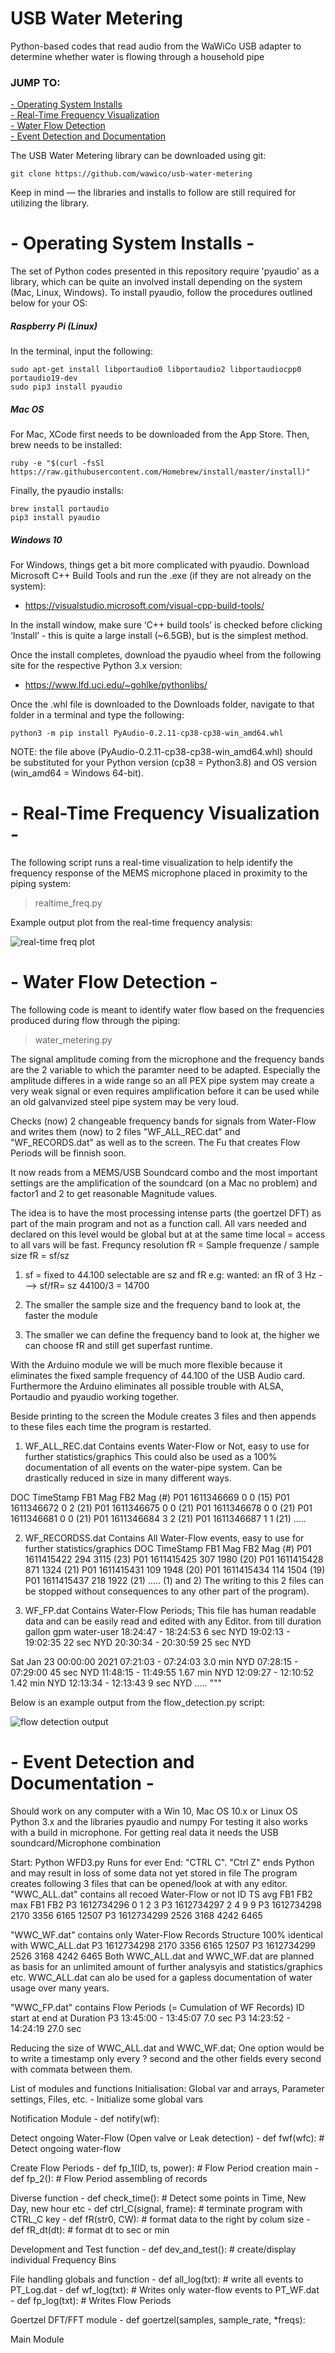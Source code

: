 # USB Water Metering 
Python-based codes that read audio from the WaWiCo USB adapter to determine whether water is flowing through a household pipe

### JUMP TO:
<a href="#start">- Operating System Installs</a><br>
<a href="#realtime">- Real-Time Frequency Visualization</a><br>
<a href="#flow">- Water Flow Detection</a><br>
<a href="#event">- Event Detection and Documentation</a><br>

The USB Water Metering library can be downloaded using git:

    git clone https://github.com/wawico/usb-water-metering
    
Keep in mind — the libraries and installs to follow are still required for utilizing the library.

<a id="start"></a>
# - Operating System Installs -
The set of Python codes presented in this repository require 'pyaudio' as a library, which can be quite an involved install depending on the system (Mac, Linux, Windows). To install pyaudio, follow the procedures outlined below for your OS:

##### Raspberry Pi (Linux)
In the terminal, input the following:

    sudo apt-get install libportaudio0 libportaudio2 libportaudiocpp0 portaudio19-dev
    sudo pip3 install pyaudio
    
##### Mac OS
For Mac, XCode first needs to be downloaded from the App Store. Then, brew needs to be installed:

    ruby -e "$(curl -fsSl https://raw.githubusercontent.com/Homebrew/install/master/install)"
    
Finally, the pyaudio installs:

    brew install portaudio
    pip3 install pyaudio
    
##### Windows 10
For Windows, things get a bit more complicated with pyaudio. Download Microsoft C++ Build Tools and run the .exe (if they are not already on the system):
- https://visualstudio.microsoft.com/visual-cpp-build-tools/

In the install window, make sure ‘C++ build tools’ is checked before clicking ‘Install’ - this is quite a large install (~6.5GB), but is the simplest method.

Once the install completes, download the pyaudio wheel from the following site for the respective Python 3.x version:

- https://www.lfd.uci.edu/~gohlke/pythonlibs/

Once the .whl file is downloaded to the Downloads folder, navigate to that folder in a terminal and type the following:

    python3 -m pip install PyAudio-0.2.11-cp38-cp38-win_amd64.whl

NOTE: the file above (PyAudio-0.2.11-cp38-cp38-win_amd64.whl) should be substituted for your Python version (cp38 = Python3.8) and OS version (win_amd64 = Windows 64-bit).
<a id="realtime"></a>

# - Real-Time Frequency Visualization -
The following script runs a real-time visualization to help identify the frequency response of the MEMS microphone placed in proximity to the piping system:
> realtime_freq.py

Example output plot from the real-time frequency analysis:

![real-time freq plot](/images/realtime_freq_plot.png)

<a id="flow"></a>

# - Water Flow Detection -
The following code is meant to identify water flow based on the frequencies produced during flow through the piping: 
> water_metering.py

The signal amplitude coming from the microphone and the frequency bands are the
2 variable to which the paramter need to be adapted.  Especially the amplitude
differes in a wide range so an all PEX pipe system may create a very weak signal
or even requires amplification before it can be used while an old galvanvized
steel pipe system may be  very loud.

Checks (now) 2 changeable frequency bands for  signals from Water-Flow and
writes them (now) to 2 files  "WF_ALL_REC.dat" and "WF_RECORDS.dat" as well as
to the screen. The Fu that creates Flow Periods will be finnish soon.

It now reads from a MEMS/USB Soundcard combo and the most important settings
are the amplification of the soundcard (on a Mac no problem) and factor1 and 2
to get reasonable Magnitude values.

The idea is to have the most processing intense parts (the goertzel DFT) as
part of the main program and not as a function call.
All vars needed  and declared  on this level would be global but at at the same
time local = access to all vars will be fast.
Frequncy resolution fR = Sample frequenze / sample size  fR = sf/sz
1. sf = fixed to 44.100
   selectable are sz and fR
   e.g: wanted: an fR of 3 Hz   ---> sf/fR= sz  44100/3 = 14700

2. The smaller the sample size and the frequency band to look at,  the faster the module

3. The smaller we can define the frequency band to look at,  the higher we can
   choose fR   and still get superfast runtime.

With the Arduino module we will be much more flexible because it eliminates the
fixed sample frequency of 44.100 of the USB Audio card.  Furthermore the Arduino
eliminates all possible trouble with ALSA, Portaudio and pyaudio working together.

Beside printing to the screen the Module creates 3 files and then appends to
these files each time the program is restarted.

1. WF_ALL_REC.dat
Contains events Water-Flow or Not, easy to use for further statistics/graphics
This could also be used as a 100%  documentation of all events on the water-pipe
system. Can be drastically reduced in size in many different ways.

DOC TimeStamp FB1 Mag FB2 Mag  (#)
P01 1611346669     0       0  (15)
P01 1611346672     0       2  (21)
P01 1611346675     0       0  (21)
P01 1611346678     0       0  (21)
P01 1611346681     0       0  (21)
P01 1611346684     3       2  (21)
P01 1611346687     1       1  (21)
.....

2. WF_RECORDSS.dat
Contains All Water-Flow events, easy to use for further statistics/graphics
DOC TimeStamp FB1 Mag FB2 Mag  (#)
P01 1611415422   294    3115  (23)
P01 1611415425   307    1980  (20)
P01 1611415428   871    1324  (21)
P01 1611415431   109    1948  (20)
P01 1611415434   114    1504  (19)
P01 1611415437   218    1922  (21)
.....
(1) and 2) The writing to this 2 files can be stopped without consequences to any
other part of the program).

3. WF_FP.dat
Contains  Water-Flow Periods; This file has human readable data and
can be easily read and edited with any Editor.
from        till     duration gallon gpm  water-user
18:24:47 - 18:24:53     6 sec NYD
19:02:13 - 19:02:35    22 sec NYD
20:30:34 - 20:30:59    25 sec NYD

Sat Jan 23 00:00:00 2021
07:21:03 - 07:24:03   3.0 min NYD
07:28:15 - 07:29:00    45 sec NYD
11:48:15 - 11:49:55  1.67 min NYD
12:09:27 - 12:10:52  1.42 min NYD
12:13:34 - 12:13:43     9 sec NYD
.....
"""

Below is an example output from the flow_detection.py script:

![flow detection output](/images/wawico_flow_detection_output.png)

<a id="event"></a>
# - Event Detection and Documentation -

Should work on any computer with a  Win 10, Mac OS 10.x or Linux OS
Python 3.x  and the libraries pyaudio and numpy
For testing it also works with a  build in microphone.
For getting real data it needs the USB soundcard/Microphone combination

Start: Python WFD3.py    Runs for ever End: "CTRL C".
"Ctrl Z" ends Python and may result in loss of some data not yet stored in file
The program creates following 3 files that can be opened/look at with any editor.
"WWC_ALL.dat"  contains all recoed Water-Flow or  not
ID TS          avg FB1    FB2  max FB1    FB2
P3 1612734296       0       1       2       3
P3 1612734297       2       4       9       9
P3 1612734298    2170    3356    6165   12507
P3 1612734299    2526    3168    4242    6465

"WWC_WF.dat" contains only Water-Flow   Records
Structure 100% identical with WWC_ALL.dat
P3 1612734298    2170    3356    6165   12507
P3 1612734299    2526    3168    4242    6465
Both WWC_ALL.dat and WWC_WF.dat are planned as basis for an unlimited amount
of further analysyis and statistics/graphics etc.  WWC_ALL.dat can alo be used
for a gapless documentation of water usage over many years.

"WWC_FP.dat"   contains  Flow Periods (= Cumulation of WF Records)
ID start at   end at    Duration
P3 13:45:00 - 13:45:07   7.0 sec
P3 14:23:52 - 14:24:19  27.0 sec

Reducing the size of WWC_ALL.dat and WWC_WF.dat; One option would be to
write a timestamp only every ? second and the other fields every second
with commata between them.



List of modules and functions
Initialisation: Global var and arrays, Parameter settings, Files, etc.
	 - Initialize some global vars
	 
Notification Module
	- def notify(wf):
	
Detect ongoing Water-Flow  (Open valve or Leak detection)
     	- def fwf(wfc):               # Detect ongoing water-flow
	
Create  Flow Periods
	- def fp_1(ID, ts, power):    # Flow Period creation main
	- def fp_2():                 # Flow Period assembling of records
	
Diverse function
	- def check_time():           # Detect some points in Time, New Day, new hour etc
	- def ctrl_C(signal, frame):  # terminate program with CTRL_C key
	- def fR(str0,  CW):          # format data  to the right by colum size
	- def fR_dt(dt):              # format dt to sec or min
	
Development and Test function
	- def dev_and_test():         # create/display individual Frequency Bins
	
File handling globals and function
	- def all_log(txt):           # write all events to PT_Log.dat
	- def wf_log(txt):            # Writes only water-flow events to PT_WF.dat
    	- def fp_log(txt):            # Writes Flow Periods
	
Goertzel DFT/FFT  module
    	- def goertzel(samples, sample_rate, *freqs):
	
Main Module

